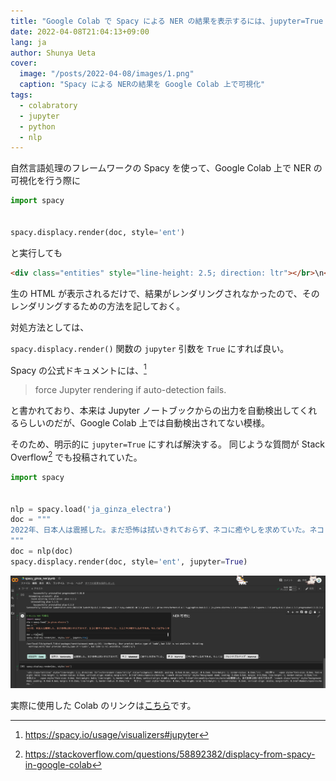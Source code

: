 ```yaml
---
title: "Google Colab で Spacy による NER の結果を表示するには、jupyter=True にする必要がある"
date: 2022-04-08T21:04:13+09:00
lang: ja
author: Shunya Ueta
cover:
  image: "/posts/2022-04-08/images/1.png"
  caption: "Spacy による NERの結果を Google Colab 上で可視化"
tags:
  - colabratory
  - jupyter
  - python
  - nlp
---
```


自然言語処理のフレームワークの Spacy を使って、Google Colab 上で NER の可視化を行う際に

```python
import spacy


spacy.displacy.render(doc, style='ent')
```

と実行しても

```html
<div class="entities" style="line-height: 2.5; direction: ltr"></br>\n<mark class="entity" style="background: #bfe1d9; padding: 0.45em 0.6em; margin: 0 0.25em; line-height: 1; border-radius: 0.35em;">\n    2022年\n    <span style="font-size: 0.8em; font-weight: bold; line-height: 1; border-radius: 0.35em; vertical-align: middle; margin-left: 0.5rem">Date</span>\n</mark>\n、\n<mark class="entity" style="background: #ddd; padding: 0.45em 0.6em; margin: 0 0.25em; line-height: 1; border-radius: 0.35em;">\n    日本人\n    <span style="font-size: 0.8em; font-weight: bold; line-height: 1; border-radius: 0.35em; vertical-align: middle; margin-left: 0.5rem">Nationality</span>\n</mark>\nは震撼した。</br>まだ\n<mark class="entity" style="background: #ddd; padding: 0.45em 0.6em; margin: 0 0.25em; line-height: 1; border-radius: 0.35em;">\n    ゾンビ\n    <span style="font-size: 0.8em; font-weight: bold; line-height: 1; border-radius: 0.35em; vertical-align: middle; margin-left: 0.5rem">Insect</span>\n</mark>\nの恐怖は
```

生の HTML が表示されるだけで、結果がレンダリングされなかったので、そのレンダリングするための方法を記しておく。

対処方法としては、

`spacy.displacy.render()` 関数の `jupyter` 引数を `True` にすれば良い。

Spacy の公式ドキュメントには、[^spacy]

> force Jupyter rendering if auto-detection fails.

と書かれており、本来は Jupyter ノートブックからの出力を自動検出してくれるらしいのだが、Google Colab 上では自動検出されてない模様。

そのため、明示的に `jupyter=True` にすれば解決する。
同じような質問が Stack Overflow[^colab] でも投稿されていた。

```python
import spacy


nlp = spacy.load('ja_ginza_electra')
doc = """
2022年、日本人は震撼した。まだ恐怖は拭いきれておらず、ネコに癒やしを求めていた。ネコこそが癒やしなのである。もしくはフレンチブルドッグ。
"""
doc = nlp(doc)
spacy.displacy.render(doc, style='ent', jupyter=True)
```

![colab result in spacy NER](/posts/2022-04-08/images/2.png)

実際に使用した Colab のリンクは[こちら](https://colab.research.google.com/drive/1nUs3cpeMxQ1j9ETFHK93RpJGuzu7ls2C?usp=sharing)です。

[^colab]: https://stackoverflow.com/questions/58892382/displacy-from-spacy-in-google-colab
[^spacy]: https://spacy.io/usage/visualizers#jupyter
